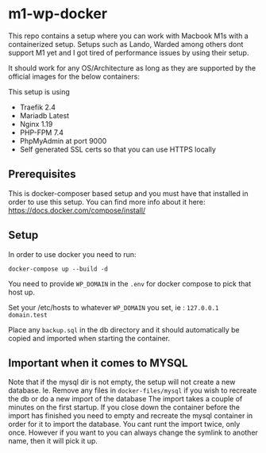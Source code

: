# m1-wp-docker
This repo contains a setup where you can work with Macbook M1s with a containerized setup. Setups such as Lando, Warded among others dont support M1 yet and I got tired of performance issues by using their setup.

It should work for any OS/Architecture as long as they are supported by the official images for the below containers:

This setup is using
- Traefik 2.4
- Mariadb Latest
- Nginx 1.19
- PHP-FPM 7.4
- PhpMyAdmin at port 9000
- Self generated SSL certs so that you can use HTTPS locally

## Prerequisites
This is docker-composer based setup and you must have that installed in order to use this setup. You can find more info about it here: https://docs.docker.com/compose/install/

## Setup
In order to use docker you need to run:

`docker-compose up --build -d`

You need to provide `WP_DOMAIN` in the `.env` for docker compose to pick that host up.

Set your /etc/hosts to whatever `WP_DOMAIN` you set, ie : `127.0.0.1 domain.test`

Place any `backup.sql` in the db directory and it should automatically be copied and imported when starting the container.

## Important when it comes to MYSQL
Note that if the mysql dir is not empty, the setup will not create a new database. Ie. Remove any files in `docker-files/mysql` if you wish to recreate the db or do a new import of the database
The import takes a couple of minutes on the first startup. If you close down the container before the import has finished you need to empty and recreate the mysql container in order for it to import the database.
You cant runt the import twice, only once. However if you want to you can always change the symlink to another name, then it will pick it up.
